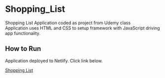 # Shopping_List
Shopping List Application coded as project from Udemy class  
Application uses HTML and CSS to setup framework with JavaScript driving app functionality.

## How to Run

Application deployed to Netlify. Click link below.  

<a href="https://papaya-donut-2e8db9.netlify.app/" target="_blank">Shopping List</a>




